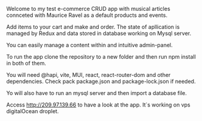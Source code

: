 Welcome to my test e-commerce CRUD app with musical articles connceted with Maurice Ravel as a default products and events.

Add items to your cart and make and order. The state of apllication is managed by Redux and data stored in database working on Mysql server.

You can easily manage a content within and intuitive admin-panel.

To run the app clone the repository to a new folder and then run npm install in both of them.

You will need @hapi, vite, MUI, react, react-router-dom and other dependencies. Check pack package.json and package-lock.json if needed.

Yo will also have to run an mysql server and then import a database file.

Access http://209.97.139.66 to have a look at the app. It`s working on vps digitalOcean droplet.
